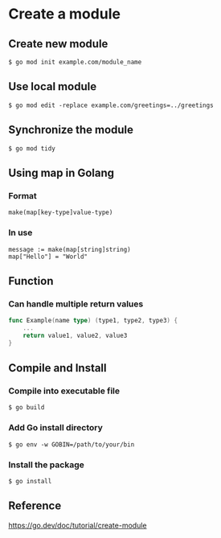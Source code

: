 # Create a module
 
## Create new module 
```
$ go mod init example.com/module_name
```
 
## Use local module
```
$ go mod edit -replace example.com/greetings=../greetings
```

## Synchronize the module
```
$ go mod tidy
```
 
## Using map in Golang
### Format
```
make(map[key-type]value-type)
```

### In use
```
message := make(map[string]string)
map["Hello"] = "World"
```
## Function
### Can handle multiple return values
```Go
func Example(name type) (type1, type2, type3) {
    ...
    return value1, value2, value3
}
```

## Compile and Install
### Compile into executable file
```
$ go build
```

### Add Go install directory
```
$ go env -w GOBIN=/path/to/your/bin
```
### Install the package
```
$ go install
```

## Reference
https://go.dev/doc/tutorial/create-module